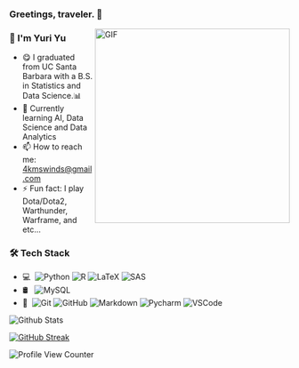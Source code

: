 ### Greetings, traveler. 👋
<img align="right" alt="GIF" src="https://user-images.githubusercontent.com/86252394/230749947-b5f456ec-4392-4e03-b213-93bbfc08e3db.gif" width="350" height="350" />

### 🧑 I'm Yuri Yu

- 😋 I graduated from UC Santa Barbara with a B.S. in Statistics and Data Science.📊
- 🌱 Currently learning AI, Data Science and Data Analytics
- 📫 How to reach me: 4kmswinds@gmail.com
- ⚡ Fun fact: I play Dota/Dota2, Warthunder, Warframe, and etc...

### 🛠 Tech Stack
- 💻 &#160;![Python](https://img.shields.io/badge/Python-333333?style=flat&logo=python&logoColor=yellow)
![R](https://img.shields.io/badge/R-333333?style=flat&logo=r&logoColor=blue)
![LaTeX](https://img.shields.io/badge/LaTex-333333?style=flat&logo=latex&logoColor=green)
![SAS](https://img.shields.io/badge/SAS-333333?style=flat&logo=sas&logoColor=white)
- 🛢 &#160; ![MySQL](https://img.shields.io/badge/-MySQL-333333?style=flat&logo=mysql)
- 🔧 &#160;![Git](https://img.shields.io/badge/-Git-333333?style=flat&logo=git)
![GitHub](https://img.shields.io/badge/-GitHub-333333?style=flat&logo=github)
![Markdown](https://img.shields.io/badge/-Markdown-333333?style=flat&logo=markdown)
![Pycharm](https://img.shields.io/badge/-Pycharm-333333?style=flat&logo=pycharm&logoColor=green)
![VSCode](https://img.shields.io/badge/-VSCode-333333?logo=visualstudiocode&logoColor=blue&style=flat)

![Github Stats](https://github-readme-stats.vercel.app/api?username=MSWinds&show_icons=true&theme=dark&count_private=true)

[![GitHub Streak](https://streak-stats.demolab.com?user=MSWinds&theme=dark&mode=weekly)](https://git.io/streak-stats)

![Profile View Counter](https://komarev.com/ghpvc/?username=MSWinds)



